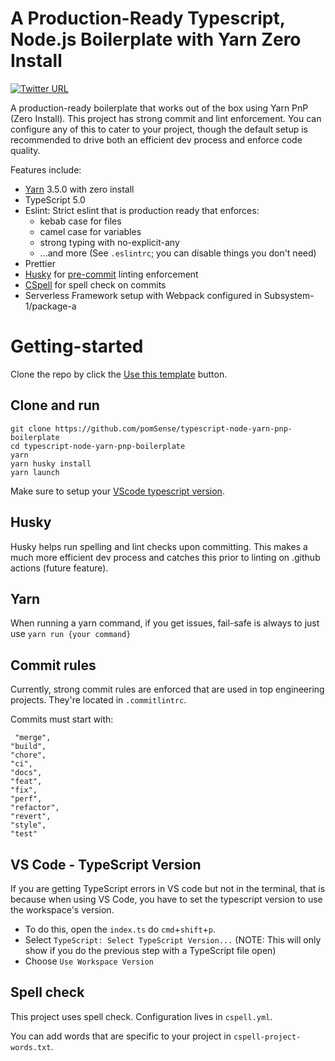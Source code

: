 # A Production-Ready Typescript, Node.js Boilerplate with Yarn Zero Install

[![Twitter URL](https://img.shields.io/twitter/url/https/twitter.com/pomsense.svg?style=social&label=Follow%20%40pomsense)](https://twitter.com/pomsense)

A production-ready boilerplate that works out of the box using Yarn PnP (Zero Install). This project has strong commit and lint enforcement. You can configure any of this to cater to your project, though the default setup is recommended to drive both an efficient dev process and enforce code quality.

Features include:

- [Yarn](#yarn) 3.5.0 with zero install
- TypeScript 5.0
- Eslint: Strict eslint that is production ready that enforces:
  - kebab case for files
  - camel case for variables
  - strong typing with no-explicit-any
  - ...and more (See `.eslintrc`; you can disable things you don't need)
- Prettier
- [Husky](#husky) for [pre-commit](#commit-rules) linting enforcement
- [CSpell](#spell-check) for spell check on commits
- Serverless Framework setup with Webpack configured in Subsystem-1/package-a

# Getting-started

Clone the repo by click the [Use this template](https://github.com/pomSense/typescript-node-yarn-pnp-boilerplate/generate) button.

## Clone and run

```
git clone https://github.com/pomSense/typescript-node-yarn-pnp-boilerplate
cd typescript-node-yarn-pnp-boilerplate
yarn
yarn husky install
yarn launch
```

Make sure to setup your [VScode typescript version](#vs-code---typescript-version).

## Husky

Husky helps run spelling and lint checks upon committing. This makes a much more efficient dev process and catches this prior to linting on .github actions (future feature).

## Yarn

When running a yarn command, if you get issues, fail-safe is always to just use `yarn run {your command}`

## Commit rules

Currently, strong commit rules are enforced that are used in top engineering projects. They're located in `.commitlintrc`.

Commits must start with:

```
 "merge",
"build",
"chore",
"ci",
"docs",
"feat",
"fix",
"perf",
"refactor",
"revert",
"style",
"test"
```

## VS Code - TypeScript Version

If you are getting TypeScript errors in VS code but not in the terminal, that is because when using VS Code, you have to set the typescript version to use the workspace's version.

- To do this, open the `index.ts` do `cmd`+`shift`+`p`.
- Select `TypeScript: Select TypeScript Version...` (NOTE: This will only show if you do the previous step with a TypeScript file open)
- Choose `Use Workspace Version`

## Spell check

This project uses spell check. Configuration lives in `cspell.yml`.

You can add words that are specific to your project in `cspell-project-words.txt`.
